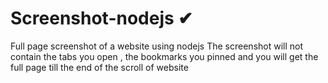 # Screenshot-nodejs ✔
Full page screenshot of a website using nodejs 
The screenshot will not contain the tabs you open , the bookmarks you pinned and you will get the full page till the end of the scroll of website
![]()
